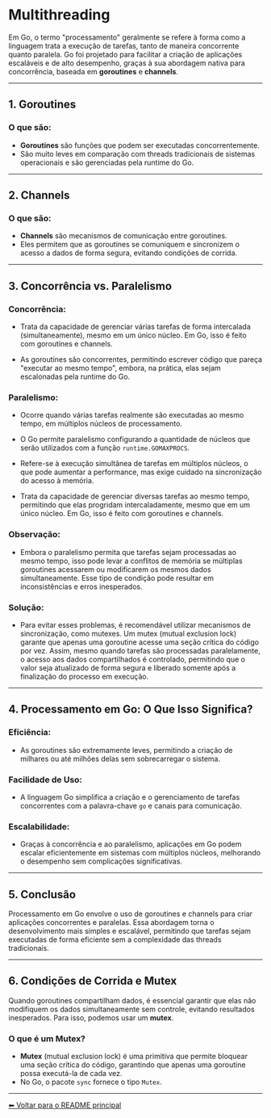 # Multithreading

Em Go, o termo "processamento" geralmente se refere à forma como a linguagem trata a execução de tarefas, tanto de maneira concorrente quanto paralela. Go foi projetado para facilitar a criação de aplicações escaláveis e de alto desempenho, graças à sua abordagem nativa para concorrência, baseada em **goroutines** e **channels**.

---

## 1. Goroutines

### O que são:
- **Goroutines** são funções que podem ser executadas concorrentemente.  
- São muito leves em comparação com threads tradicionais de sistemas operacionais e são gerenciadas pela runtime do Go.

---

## 2. Channels

### O que são:
- **Channels** são mecanismos de comunicação entre goroutines.  
- Eles permitem que as goroutines se comuniquem e sincronizem o acesso a dados de forma segura, evitando condições de corrida.

---

## 3. Concorrência vs. Paralelismo

### Concorrência:
- Trata da capacidade de gerenciar várias tarefas de forma intercalada (simultaneamente), mesmo em um único núcleo. Em Go, isso é feito com goroutines e channels.

- As goroutines são concorrentes, permitindo escrever código que pareça "executar ao mesmo tempo", embora, na prática, elas sejam escalonadas pela runtime do Go.

### Paralelismo:
- Ocorre quando várias tarefas realmente são executadas ao mesmo tempo, em múltiplos núcleos de processamento.
- O Go permite paralelismo configurando a quantidade de núcleos que serão utilizados com a função `runtime.GOMAXPROCS`.

- Refere-se à execução simultânea de tarefas em múltiplos núcleos, o que pode aumentar a performance, mas exige cuidado na sincronização do acesso à memória.

- Trata da capacidade de gerenciar diversas tarefas ao mesmo tempo, permitindo que elas progridam intercaladamente, mesmo que em um único núcleo. Em Go, isso é feito com goroutines e channels.

### Observação:
- Embora o paralelismo permita que tarefas sejam processadas ao mesmo tempo, isso pode levar a conflitos de memória se múltiplas goroutines acessarem ou modificarem os mesmos dados simultaneamente. Esse tipo de condição pode resultar em inconsistências e erros inesperados.

### Solução:
- Para evitar esses problemas, é recomendável utilizar mecanismos de sincronização, como mutexes. Um mutex (mutual exclusion lock) garante que apenas uma goroutine acesse uma seção crítica do código por vez. Assim, mesmo quando tarefas são processadas paralelamente, o acesso aos dados compartilhados é controlado, permitindo que o valor seja atualizado de forma segura e liberado somente após a finalização do processo em execução.

---

## 4. Processamento em Go: O Que Isso Significa?

### Eficiência:
- As goroutines são extremamente leves, permitindo a criação de milhares ou até milhões delas sem sobrecarregar o sistema.

### Facilidade de Uso:
- A linguagem Go simplifica a criação e o gerenciamento de tarefas concorrentes com a palavra-chave `go` e canais para comunicação.

### Escalabilidade:
- Graças à concorrência e ao paralelismo, aplicações em Go podem escalar eficientemente em sistemas com múltiplos núcleos, melhorando o desempenho sem complicações significativas.

---

## 5. Conclusão

Processamento em Go envolve o uso de goroutines e channels para criar aplicações concorrentes e paralelas. Essa abordagem torna o desenvolvimento mais simples e escalável, permitindo que tarefas sejam executadas de forma eficiente sem a complexidade das threads tradicionais.

---

## 6. Condições de Corrida e Mutex

Quando goroutines compartilham dados, é essencial garantir que elas não modifiquem os dados simultaneamente sem controle, evitando resultados inesperados. Para isso, podemos usar um **mutex**.

### O que é um Mutex?
- **Mutex** (mutual exclusion lock) é uma primitiva que permite bloquear uma seção crítica do código, garantindo que apenas uma goroutine possa executá-la de cada vez.
- No Go, o pacote `sync` fornece o tipo `Mutex`.

---

[⬅ Voltar para o README principal](/README.MD)